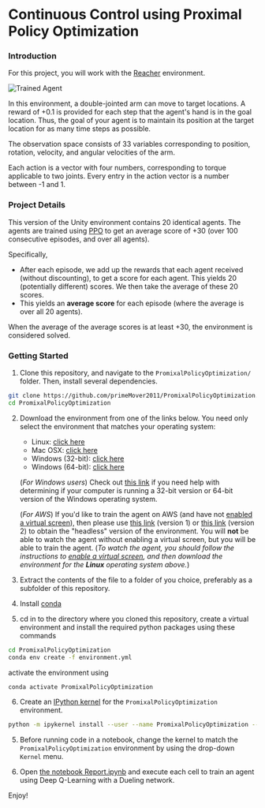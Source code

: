 [//]: # (Image References)

[image1]: https://user-images.githubusercontent.com/10624937/43851024-320ba930-9aff-11e8-8493-ee547c6af349.gif "Trained Agent"

# Continuous Control using Proximal Policy Optimization 

### Introduction

For this project, you will work with the [Reacher](https://github.com/Unity-Technologies/ml-agents/blob/master/docs/Learning-Environment-Examples.md#reacher) environment.

![Trained Agent][image1]

In this environment, a double-jointed arm can move to target locations. A reward of +0.1 is provided for each step that the agent's hand is in the goal location. Thus, the goal of your agent is to maintain its position at the target location for as many time steps as possible.

The observation space consists of 33 variables corresponding to position, rotation, velocity, and angular velocities of the arm.

Each action is a vector with four numbers, corresponding to torque applicable to two joints. Every entry in the action vector is a number between -1 and 1.

### Project Details

This version of the Unity environment contains 20 identical agents.
The agents are trained using [PPO](https://arxiv.org/pdf/1707.06347.pdf) to get an average score of +30 (over 100 consecutive episodes, and over all agents).

  Specifically,
- After each episode, we add up the rewards that each agent received (without discounting), to get a score for each agent.  This yields 20 (potentially different) scores.  We then take the average of these 20 scores. 
- This yields an **average score** for each episode (where the average is over all 20 agents).

When the average of the average scores is at least +30, the environment is considered solved.

### Getting Started

1. Clone this repository, and navigate to the `PromixalPolicyOptimization/` folder.  Then, install several dependencies.

```bash
git clone https://github.com/primeMover2011/PromixalPolicyOptimization.git
cd PromixalPolicyOptimization
```


2. Download the environment from one of the links below.  You need only select the environment that matches your operating system:

    - Linux: [click here](https://s3-us-west-1.amazonaws.com/udacity-drlnd/P2/Reacher/Reacher_Linux.zip)
    - Mac OSX: [click here](https://s3-us-west-1.amazonaws.com/udacity-drlnd/P2/Reacher/Reacher.app.zip)
    - Windows (32-bit): [click here](https://s3-us-west-1.amazonaws.com/udacity-drlnd/P2/Reacher/Reacher_Windows_x86.zip)
    - Windows (64-bit): [click here](https://s3-us-west-1.amazonaws.com/udacity-drlnd/P2/Reacher/Reacher_Windows_x86_64.zip)

    (_For Windows users_) Check out [this link](https://support.microsoft.com/en-us/help/827218/how-to-determine-whether-a-computer-is-running-a-32-bit-version-or-64) if you need help with determining if your computer is running a 32-bit version or 64-bit version of the Windows operating system.

    (_For AWS_) If you'd like to train the agent on AWS (and have not [enabled a virtual screen](https://github.com/Unity-Technologies/ml-agents/blob/master/docs/Training-on-Amazon-Web-Service.md)), then please use [this link](https://s3-us-west-1.amazonaws.com/udacity-drlnd/P2/Reacher/one_agent/Reacher_Linux_NoVis.zip) (version 1) or [this link](https://s3-us-west-1.amazonaws.com/udacity-drlnd/P2/Reacher/Reacher_Linux_NoVis.zip) (version 2) to obtain the "headless" version of the environment.  You will **not** be able to watch the agent without enabling a virtual screen, but you will be able to train the agent.  (_To watch the agent, you should follow the instructions to [enable a virtual screen](https://github.com/Unity-Technologies/ml-agents/blob/master/docs/Training-on-Amazon-Web-Service.md), and then download the environment for the **Linux** operating system above._)


3. Extract the contents of the file to a folder of you choice, preferably as a subfolder of this repository.

4. Install [conda](https://conda.io/en/latest/miniconda.html) 

5. cd in to the directory where you cloned this repository, create a virtual environment and install the required python packages using these commands

```bash
cd PromixalPolicyOptimization
conda env create -f environment.yml
```

activate the environment using

```bash
conda activate PromixalPolicyOptimization
```

6. Create an [IPython kernel](http://ipython.readthedocs.io/en/stable/install/kernel_install.html) for the `PromixalPolicyOptimization` environment.  
```bash
python -m ipykernel install --user --name PromixalPolicyOptimization --display-name "PromixalPolicyOptimization"
```
5. Before running code in a notebook, change the kernel to match the `PromixalPolicyOptimization` environment by using the drop-down `Kernel` menu. 


6. Open [the notebook Report.ipynb](./Report.ipynb) and execute each cell to train an agent using Deep Q-Learning with a Dueling network.

Enjoy!




